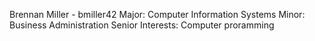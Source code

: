 Brennan Miller - bmiller42
    Major: Computer Information Systems
    Minor: Business Administration 
    Senior
    Interests: Computer proramming
